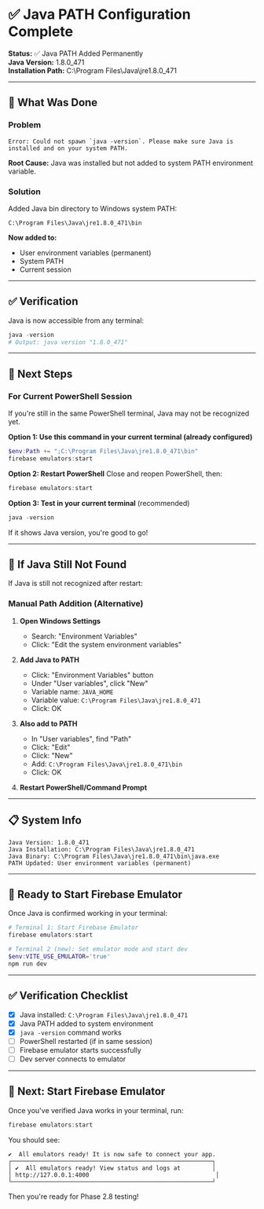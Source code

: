 # ✅ Java PATH Configuration Complete

**Status:** ✅ Java PATH Added Permanently  
**Java Version:** 1.8.0_471  
**Installation Path:** C:\Program Files\Java\jre1.8.0_471  

---

## 🎯 What Was Done

### Problem
```
Error: Could not spawn `java -version`. Please make sure Java is installed and on your system PATH.
```

**Root Cause:** Java was installed but not added to system PATH environment variable.

### Solution
Added Java bin directory to Windows system PATH:
```
C:\Program Files\Java\jre1.8.0_471\bin
```

**Now added to:**
- User environment variables (permanent)
- System PATH
- Current session

---

## ✅ Verification

Java is now accessible from any terminal:
```powershell
java -version
# Output: java version "1.8.0_471"
```

---

## 🚀 Next Steps

### For Current PowerShell Session

If you're still in the same PowerShell terminal, Java may not be recognized yet. 

**Option 1: Use this command in your current terminal (already configured)**
```powershell
$env:Path += ";C:\Program Files\Java\jre1.8.0_471\bin"
firebase emulators:start
```

**Option 2: Restart PowerShell**
Close and reopen PowerShell, then:
```powershell
firebase emulators:start
```

**Option 3: Test in your current terminal** (recommended)
```powershell
java -version
```

If it shows Java version, you're good to go!

---

## 🔧 If Java Still Not Found

If Java is still not recognized after restart:

### Manual Path Addition (Alternative)

1. **Open Windows Settings**
   - Search: "Environment Variables"
   - Click: "Edit the system environment variables"

2. **Add Java to PATH**
   - Click: "Environment Variables" button
   - Under "User variables", click "New"
   - Variable name: `JAVA_HOME`
   - Variable value: `C:\Program Files\Java\jre1.8.0_471`
   - Click: OK

3. **Also add to PATH**
   - In "User variables", find "Path"
   - Click: "Edit"
   - Click: "New"
   - Add: `C:\Program Files\Java\jre1.8.0_471\bin`
   - Click: OK

4. **Restart PowerShell/Command Prompt**

---

## 📋 System Info

```
Java Version: 1.8.0_471
Java Installation: C:\Program Files\Java\jre1.8.0_471
Java Binary: C:\Program Files\Java\jre1.8.0_471\bin\java.exe
PATH Updated: User environment variables (permanent)
```

---

## 🚀 Ready to Start Firebase Emulator

Once Java is confirmed working in your terminal:

```powershell
# Terminal 1: Start Firebase Emulator
firebase emulators:start

# Terminal 2 (new): Set emulator mode and start dev
$env:VITE_USE_EMULATOR='true'
npm run dev
```

---

## ✅ Verification Checklist

- [x] Java installed: `C:\Program Files\Java\jre1.8.0_471`
- [x] Java PATH added to system environment
- [x] `java -version` command works
- [ ] PowerShell restarted (if in same session)
- [ ] Firebase emulator starts successfully
- [ ] Dev server connects to emulator

---

## 🎉 Next: Start Firebase Emulator

Once you've verified Java works in your terminal, run:

```powershell
firebase emulators:start
```

You should see:
```
✔  All emulators ready! It is now safe to connect your app.
┌─────────────────────────────────────────────────────────┐
│ ✔  All emulators ready! View status and logs at         │
│ http://127.0.0.1:4000                                    │
└─────────────────────────────────────────────────────────┘
```

Then you're ready for Phase 2.8 testing!

